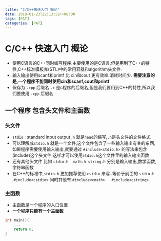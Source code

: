 ```yaml
---
title: "C/C++快速入门 概论"
date: 2018-01-23T22:13:52++08:00  
tags: [PAT]  
categories: [PAT]  
---
```


# C/C++ 快速入门 概论

- 使用C语言的C++同时编写程序.主要使用的是C语言,但是用到了C++的特性,C++标准模板库(STL)中的常用容器和algorithm头文件.
- 输入输出使用scanf和printf 比 cin和cout 更有效率.消耗时间少.  **需要注意的是,一个程序不能同时使用cin和scanf,cout和printf**
- 保存为 `.cpp` 后缀名  `.c`  是c程序的后缀名,但是我们要用到C++的特性,所以我们要使用 `.cpp` 后缀名


## 一个程序 包含头文件和主函数

### 头文件

- `stdio` : standard input output ,`h` 就是`head`的缩写,`.h`是头文件的文件格式. 
- 可以理解成`stdio.h` 就是一个文件,这个文件包含了一些输入输出有关的东西,如果程序需要使用输入输出,就要通过 `#include<stdio.h>` 的写法来包含(include)这个头文件,这样才可以使用`stdio.h`这个文件里的输入输出函数
- 还有其他头文件 比如 `stdio.h  math.h string.h` 分别是输入输出,数学函数,字符串函数
- 在C++的标准中,`stdio.h` 更加推荐使用 `cstdio` 来写 .等价于前面的 `stdio.h` ,`#include<cstdio>`  同时其他有 `#include<cmath>   #include<cstring>`

### 主函数 

- 主函数是一个程序的入口位置
- **一个程序只能有一个主函数**

```c++
int main(){
    ...
    return 0;
}
```